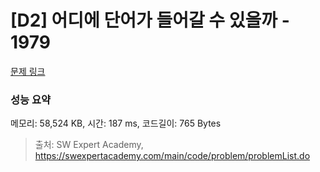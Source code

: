 # [D2] 어디에 단어가 들어갈 수 있을까 - 1979 

[문제 링크](https://swexpertacademy.com/main/code/problem/problemDetail.do?contestProbId=AV5PuPq6AaQDFAUq) 

### 성능 요약

메모리: 58,524 KB, 시간: 187 ms, 코드길이: 765 Bytes



> 출처: SW Expert Academy, https://swexpertacademy.com/main/code/problem/problemList.do
